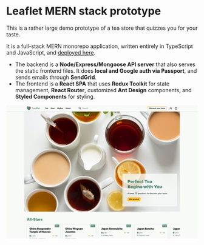 # Leaflet MERN stack prototype

This is a rather large demo prototype of a tea store that quizzes you for your taste.

It is a full-stack MERN monorepo application, written entirely in TypeScript and JavaScript, and [deployed here](https://sweetleaf.vercel.app).

-   The backend is a **Node/Express/Mongoose API server** that also serves the static frontend files. It does **local and Google auth via Passport**, and sends emails through **SendGrid**.
-   The frontend is a **React SPA** that uses **Redux Toolkit** for state management, **React Router**, customized **Ant Design** components, and **Styled Components** for styling.

![screenshot](screenshot.jpg)
